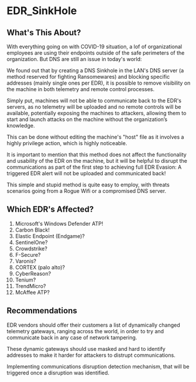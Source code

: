 # EDR_SinkHole

## What's This About?

With everything going on with COVID-19 situation, a lof of organizational employees are using their endpoints outside of the safe perimeters of the organization.
But DNS are still an issue in today's world:

We found out that by creating a DNS Sinkhole in the LAN's DNS server (a method reserved for fighting Ransomewares) and blocking specific addresses (mainly single ones per EDR), it is possible to remove visibility on the machine in both telemetry and remote control processes.

Simply put, machines will not be able to communicate back to the EDR's servers, as no telemetry will be uploaded and no remote controls will be available, potentially exposing the machines to attackers, allowing them to start and launch attacks on the machine without the organization’s knowledge.

This can be done without editing the machine's "host" file as it involves a highly privilege action, which is highly noticeable.

It is important to mention that this method does not affect the functionality and usability of the EDR on the machine, but it will be helpful to disrupt the communications as part of the first step to achieving full EDR Evasion:
A triggered EDR alert will not be uploaded and communicated back!

This simple and stupid method is quite easy to employ, with threats scenarios going from a Rogue Wifi or a compromised DNS server.


## Which EDR's Affected?
1. Microsoft's Windows Defender ATP!
2. Carbon Black!
3. Elastic Endpoint (Endgame)?
4. SentinelOne?
5. Crowdstrike?
6. F-Secure?
7. Varonis?
8. CORTEX (palo alto)?
9. CyberReason?
10. Tenium?
11. TrendMicro?
12. McAffee ATP?


## Recommendations
EDR vendors should offer their customers a list of dynamically changed telemetry gateways, ranging across the world, in order to try and communicate back in any case of network tampering.

These dynamic gateways should use masked and hard to identify addresses to make it harder for attackers to distrupt communications.

Implementing communications disruption detection mechanism, that will be triggered once a disruption was identified.
